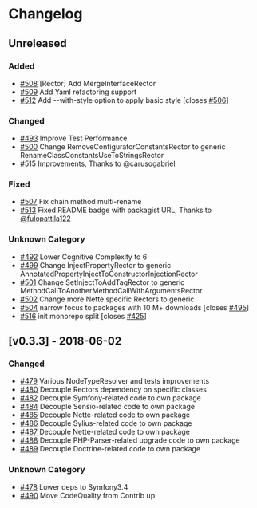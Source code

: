 # Changelog

<!-- changelog-linker -->

## Unreleased

### Added

- [#508] [Rector] Add MergeInterfaceRector
- [#509] Add Yaml refactoring support
- [#512] Add --with-style option to apply basic style [closes [#506]]

### Changed

- [#493] Improve Test Performance
- [#500] Change RemoveConfiguratorConstantsRector to generic RenameClassConstantsUseToStringsRector
- [#515] Improvements, Thanks to [@carusogabriel]

### Fixed

- [#507] Fix chain method multi-rename
- [#513] Fixed README badge with packagist URL, Thanks to [@fulopattila122]

### Unknown Category

- [#492] Lower Cognitive Complexity to 6
- [#499] Change InjectPropertyRector to generic AnnotatedPropertyInjectToConstructorInjectionRector
- [#501] Change SetInjectToAddTagRector to generic MethodCallToAnotherMethodCallWithArgumentsRector
- [#502] Change more Nette specific Rectors to generic
- [#504] narrow focus to packages with 10 M+ downloads [closes [#495]]
- [#516] init monorepo split [closes [#425]]

## [v0.3.3] - 2018-06-02

### Changed

- [#479] Various NodeTypeResolver and tests improvements
- [#480] Decouple Rectors dependency on specific classes
- [#482] Decouple Symfony-related code to own package
- [#484] Decouple Sensio-related code to own package
- [#485] Decouple Nette-related code to own package
- [#486] Decouple Sylius-related code to own package
- [#487] Decouple Nette-related code to own package
- [#488] Decouple PHP-Parser-related upgrade code to own package
- [#489] Decouple Doctrine-related code to own package

### Unknown Category

- [#478] Lower deps to Symfony3.4
- [#490] Move CodeQuality from Contrib up

<!-- dumped content end -->

[#516]: https://github.com/rectorphp/rector/pull/516
[#515]: https://github.com/rectorphp/rector/pull/515
[#513]: https://github.com/rectorphp/rector/pull/513
[#512]: https://github.com/rectorphp/rector/pull/512
[#509]: https://github.com/rectorphp/rector/pull/509
[#508]: https://github.com/rectorphp/rector/pull/508
[#507]: https://github.com/rectorphp/rector/pull/507
[#506]: https://github.com/rectorphp/rector/pull/506
[#504]: https://github.com/rectorphp/rector/pull/504
[#502]: https://github.com/rectorphp/rector/pull/502
[#501]: https://github.com/rectorphp/rector/pull/501
[#500]: https://github.com/rectorphp/rector/pull/500
[#499]: https://github.com/rectorphp/rector/pull/499
[#495]: https://github.com/rectorphp/rector/pull/495
[#493]: https://github.com/rectorphp/rector/pull/493
[#492]: https://github.com/rectorphp/rector/pull/492
[#490]: https://github.com/rectorphp/rector/pull/490
[#489]: https://github.com/rectorphp/rector/pull/489
[#488]: https://github.com/rectorphp/rector/pull/488
[#487]: https://github.com/rectorphp/rector/pull/487
[#486]: https://github.com/rectorphp/rector/pull/486
[#485]: https://github.com/rectorphp/rector/pull/485
[#484]: https://github.com/rectorphp/rector/pull/484
[#482]: https://github.com/rectorphp/rector/pull/482
[#480]: https://github.com/rectorphp/rector/pull/480
[#479]: https://github.com/rectorphp/rector/pull/479
[#478]: https://github.com/rectorphp/rector/pull/478
[#425]: https://github.com/rectorphp/rector/pull/425
[@fulopattila122]: https://github.com/fulopattila122
[@carusogabriel]: https://github.com/carusogabriel